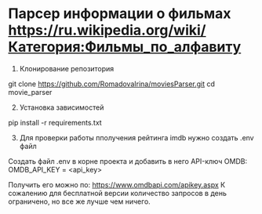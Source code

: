 # Парсер информации о фильмах https://ru.wikipedia.org/wiki/Категория:Фильмы_по_алфавиту

1. Клонирование репозитория

git clone https://github.com/RomadovaIrina/moviesParser.git
cd movie_parser

2. Установка зависимостей

pip install -r requirements.txt

3. Для проверки работы пполучения рейтинга imdb нужно создать .env файл

Создать файл .env в корне проекта и добавить в него API-ключ OMDB:
OMDB_API_KEY = <api_key>

Получить его можно по: https://www.omdbapi.com/apikey.aspx
К сожалению для бесплатной версии количество запросов в день ограничено, но все же лучше чем ничего.
